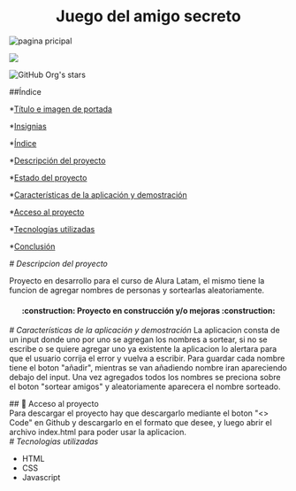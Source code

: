 <h1 align="center"> Juego del amigo secreto </h1>

![pagina pricipal](https://github.com/user-attachments/assets/8a5bfd04-b307-4d64-9cdf-8fa91a5863ff)

  <p align="left">
   <img src="https://img.shields.io/badge/STATUS-EN%20DESAROLLO-green">
  </p>
  
![GitHub Org's stars](https://img.shields.io/github/stars/camilafernanda?style=social)

##Índice

*[Título e imagen de portada](#Título-e-imagen-de-portada)

*[Insignias](#insignias)

*[Índice](#índice)

*[Descripción del proyecto](#descripción-del-proyecto)

*[Estado del proyecto](#Estado-del-proyecto)

*[Características de la aplicación y demostración](#Características-de-la-aplicación-y-demostración)

*[Acceso al proyecto](#acceso-proyecto)

*[Tecnologías utilizadas](#tecnologías-utilizadas)

*[Conclusión](#conclusión)

<em> # Descripcion del proyecto </em>
<p>
  Proyecto en desarrollo para el curso de Alura Latam, el mismo tiene la funcion de agregar nombres de personas y sortearlas aleatoriamente.
</p>

<h4 align="center">
:construction: Proyecto en construcción y/o mejoras :construction:
</h4>

<em> # Características de la aplicación y demostración </em>
La aplicacion consta de un input donde uno por uno se agregan los nombres a sortear, si no se escribe o se quiere agregar uno ya existente la aplicacion lo alertara para que el usuario
corrija el error y vuelva a escribir. Para guardar cada nombre tiene el boton "añadir", mientras se van añadiendo nombre iran apareciendo debajo del input.
Una vez agregados todos los nombres se preciona sobre el boton "sortear amigos" y aleatoriamente aparecera el nombre sorteado.

\## 📁 Acceso al proyecto
<br>
Para descargar el proyecto hay que descargarlo mediante el boton "<> Code" en Github y descargarlo en el formato que desee, y luego abrir el archivo index.html para poder usar la aplicacion.
<br>
<em> # Tecnologias utilizadas </em> 
<br>
<ul>
  <li>
    HTML
  </li>
  <li>
    CSS
  </li>
  <li>
    Javascript
  </li>
</ul>


